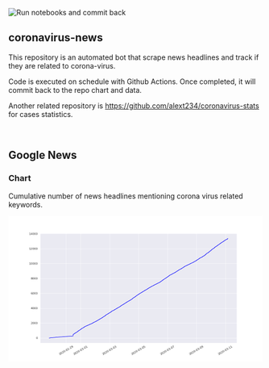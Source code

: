 ![Run notebooks and commit back](https://github.com/alext234/coronavirus-news/workflows/Run%20notebooks%20and%20commit%20back/badge.svg?branch=master)

## coronavirus-news

This repository is an automated bot that scrape news headlines and track if they are related to corona-virus.

Code is executed on schedule with Github Actions. Once completed, it will commit back to the repo chart and data.

Another related repository is https://github.com/alext234/coronavirus-stats for cases statistics.

&#8204;


## Google News
### Chart 

Cumulative number of news headlines mentioning corona virus related keywords.

![](images/google-news-headlines.png?raw=true)
